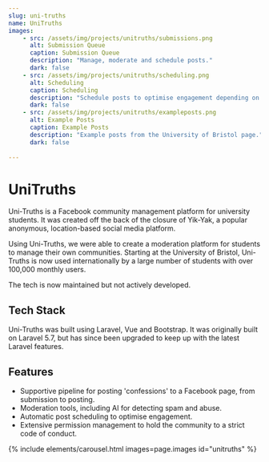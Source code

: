 ```yaml
---
slug: uni-truths
name: UniTruths
images:
    - src: /assets/img/projects/unitruths/submissions.png
      alt: Submission Queue
      caption: Submission Queue
      description: "Manage, moderate and schedule posts."
      dark: false
    - src: /assets/img/projects/unitruths/scheduling.png
      alt: Scheduling
      caption: Scheduling
      description: "Schedule posts to optimise engagement depending on the time of day."
      dark: false
    - src: /assets/img/projects/unitruths/exampleposts.png
      alt: Example Posts
      caption: Example Posts
      description: "Example posts from the University of Bristol page."
      dark: false
    
---
```


# UniTruths

Uni-Truths is a Facebook community management platform for university students. It was created off the back of the 
closure of Yik-Yak, a popular anonymous, location-based social media platform.

Using Uni-Truths, we were able to create a moderation platform for students to manage their own communities. 
Starting at the University of Bristol, Uni-Truths is now used internationally by a large number of students with 
over 100,000 monthly users.

The tech is now maintained but not actively developed.

## Tech Stack

Uni-Truths was built using Laravel, Vue and Bootstrap. It was originally built on Laravel 5.7, but has since been 
upgraded to keep up with the latest Laravel features.

## Features

- Supportive pipeline for posting 'confessions' to a Facebook page, from submission to posting.
- Moderation tools, including AI for detecting spam and abuse.
- Automatic post scheduling to optimise engagement.
- Extensive permission management to hold the community to a strict code of conduct.

{% include elements/carousel.html images=page.images id="unitruths" %}
